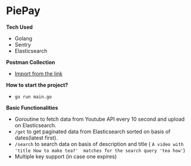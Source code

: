 # PiePay

**Tech Used**
* Golang 
* Sentry
* Elasticsearch

**Postman Collection**
* [Import from the link](https://www.getpostman.com/collections/09fbd18d2eee5e446a64)

**How to start the project?**
* ```go run main.go```

**Basic Functionalities**
* Goroutine to fetch data from Youtube API every 10 second and upload on Elasticsearch.
* ```/get``` to get paginated data from Elasticsearch sorted on basis of dates(latest first).
* ```/search``` to search data on basis of description and title ( ```A video with 'title How to make tea?'  matches for the search query 'tea how'```)  
* Multiple key support (in case one expires)
